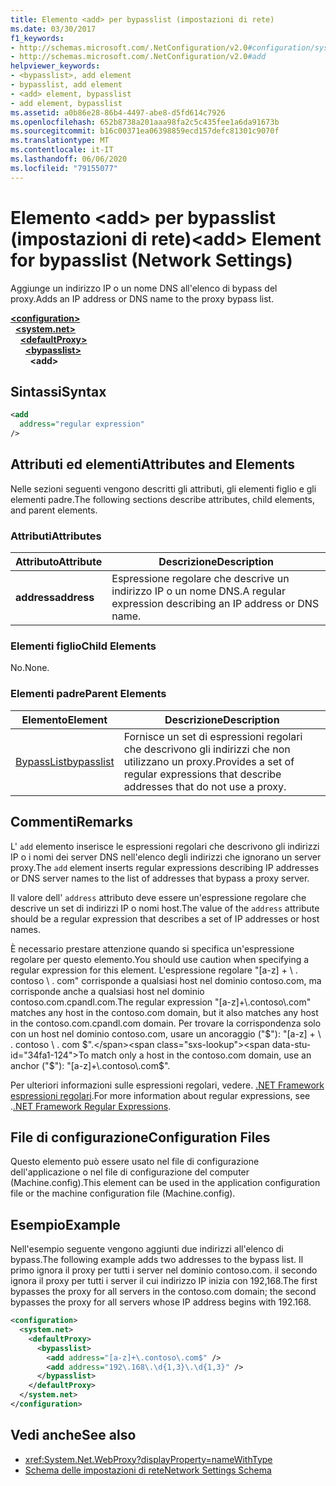 ```yaml
---
title: Elemento <add> per bypasslist (impostazioni di rete)
ms.date: 03/30/2017
f1_keywords:
- http://schemas.microsoft.com/.NetConfiguration/v2.0#configuration/system.net/defaultProxy/bypasslist/add
- http://schemas.microsoft.com/.NetConfiguration/v2.0#add
helpviewer_keywords:
- <bypasslist>, add element
- bypasslist, add element
- <add> element, bypasslist
- add element, bypasslist
ms.assetid: a0b86e28-86b4-4497-abe8-d5fd614c7926
ms.openlocfilehash: 652b8738a201aaa98fa2c5c435fee1a6da91673b
ms.sourcegitcommit: b16c00371ea06398859ecd157defc81301c9070f
ms.translationtype: MT
ms.contentlocale: it-IT
ms.lasthandoff: 06/06/2020
ms.locfileid: "79155077"
---
```

# <a name="add-element-for-bypasslist-network-settings"></a><span data-ttu-id="34fa1-102">Elemento \<add> per bypasslist (impostazioni di rete)</span><span class="sxs-lookup"><span data-stu-id="34fa1-102">\<add> Element for bypasslist (Network Settings)</span></span>
<span data-ttu-id="34fa1-103">Aggiunge un indirizzo IP o un nome DNS all'elenco di bypass del proxy.</span><span class="sxs-lookup"><span data-stu-id="34fa1-103">Adds an IP address or DNS name to the proxy bypass list.</span></span>  
  
[**\<configuration>**](../configuration-element.md)  
&nbsp;&nbsp;[**\<system.net>**](system-net-element-network-settings.md)  
&nbsp;&nbsp;&nbsp;&nbsp;[**\<defaultProxy>**](defaultproxy-element-network-settings.md)  
&nbsp;&nbsp;&nbsp;&nbsp;&nbsp;&nbsp;[**\<bypasslist>**](bypasslist-element-network-settings.md)  
&nbsp;&nbsp;&nbsp;&nbsp;&nbsp;&nbsp;&nbsp;&nbsp;**\<add>**  
  
## <a name="syntax"></a><span data-ttu-id="34fa1-104">Sintassi</span><span class="sxs-lookup"><span data-stu-id="34fa1-104">Syntax</span></span>  
  
```xml  
<add
  address="regular expression"
/>  
```  
  
## <a name="attributes-and-elements"></a><span data-ttu-id="34fa1-105">Attributi ed elementi</span><span class="sxs-lookup"><span data-stu-id="34fa1-105">Attributes and Elements</span></span>  
 <span data-ttu-id="34fa1-106">Nelle sezioni seguenti vengono descritti gli attributi, gli elementi figlio e gli elementi padre.</span><span class="sxs-lookup"><span data-stu-id="34fa1-106">The following sections describe attributes, child elements, and parent elements.</span></span>  
  
### <a name="attributes"></a><span data-ttu-id="34fa1-107">Attributi</span><span class="sxs-lookup"><span data-stu-id="34fa1-107">Attributes</span></span>  
  
|<span data-ttu-id="34fa1-108">**Attributo**</span><span class="sxs-lookup"><span data-stu-id="34fa1-108">**Attribute**</span></span>|<span data-ttu-id="34fa1-109">**Descrizione**</span><span class="sxs-lookup"><span data-stu-id="34fa1-109">**Description**</span></span>|  
|-------------------|---------------------|  
|<span data-ttu-id="34fa1-110">**address**</span><span class="sxs-lookup"><span data-stu-id="34fa1-110">**address**</span></span>|<span data-ttu-id="34fa1-111">Espressione regolare che descrive un indirizzo IP o un nome DNS.</span><span class="sxs-lookup"><span data-stu-id="34fa1-111">A regular expression describing an IP address or DNS name.</span></span>|  
  
### <a name="child-elements"></a><span data-ttu-id="34fa1-112">Elementi figlio</span><span class="sxs-lookup"><span data-stu-id="34fa1-112">Child Elements</span></span>  
 <span data-ttu-id="34fa1-113">No.</span><span class="sxs-lookup"><span data-stu-id="34fa1-113">None.</span></span>  
  
### <a name="parent-elements"></a><span data-ttu-id="34fa1-114">Elementi padre</span><span class="sxs-lookup"><span data-stu-id="34fa1-114">Parent Elements</span></span>  
  
|<span data-ttu-id="34fa1-115">**Elemento**</span><span class="sxs-lookup"><span data-stu-id="34fa1-115">**Element**</span></span>|<span data-ttu-id="34fa1-116">**Descrizione**</span><span class="sxs-lookup"><span data-stu-id="34fa1-116">**Description**</span></span>|  
|-----------------|---------------------|  
|[<span data-ttu-id="34fa1-117">BypassList</span><span class="sxs-lookup"><span data-stu-id="34fa1-117">bypasslist</span></span>](bypasslist-element-network-settings.md)|<span data-ttu-id="34fa1-118">Fornisce un set di espressioni regolari che descrivono gli indirizzi che non utilizzano un proxy.</span><span class="sxs-lookup"><span data-stu-id="34fa1-118">Provides a set of regular expressions that describe addresses that do not use a proxy.</span></span>|  
  
## <a name="remarks"></a><span data-ttu-id="34fa1-119">Commenti</span><span class="sxs-lookup"><span data-stu-id="34fa1-119">Remarks</span></span>  
 <span data-ttu-id="34fa1-120">L' `add` elemento inserisce le espressioni regolari che descrivono gli indirizzi IP o i nomi dei server DNS nell'elenco degli indirizzi che ignorano un server proxy.</span><span class="sxs-lookup"><span data-stu-id="34fa1-120">The `add` element inserts regular expressions describing IP addresses or DNS server names to the list of addresses that bypass a proxy server.</span></span>  
  
 <span data-ttu-id="34fa1-121">Il valore dell' `address` attributo deve essere un'espressione regolare che descrive un set di indirizzi IP o nomi host.</span><span class="sxs-lookup"><span data-stu-id="34fa1-121">The value of the `address` attribute should be a regular expression that describes a set of IP addresses or host names.</span></span>  
  
 <span data-ttu-id="34fa1-122">È necessario prestare attenzione quando si specifica un'espressione regolare per questo elemento.</span><span class="sxs-lookup"><span data-stu-id="34fa1-122">You should use caution when specifying a regular expression for this element.</span></span> <span data-ttu-id="34fa1-123">L'espressione regolare "[a-z] + \\ . contoso \\ . com" corrisponde a qualsiasi host nel dominio contoso.com, ma corrisponde anche a qualsiasi host nel dominio contoso.com.cpandl.com.</span><span class="sxs-lookup"><span data-stu-id="34fa1-123">The regular expression "[a-z]+\\.contoso\\.com" matches any host in the contoso.com domain, but it also matches any host in the contoso.com.cpandl.com domain.</span></span> <span data-ttu-id="34fa1-124">Per trovare la corrispondenza solo con un host nel dominio contoso.com, usare un ancoraggio ("$"): "[a-z] + \\ . contoso \\ . com $".</span><span class="sxs-lookup"><span data-stu-id="34fa1-124">To match only a host in the contoso.com domain, use an anchor ("$"): "[a-z]+\\.contoso\\.com$".</span></span>  
  
 <span data-ttu-id="34fa1-125">Per ulteriori informazioni sulle espressioni regolari, vedere. [.NET Framework espressioni regolari](../../../../standard/base-types/regular-expressions.md).</span><span class="sxs-lookup"><span data-stu-id="34fa1-125">For more information about regular expressions, see .[.NET Framework Regular Expressions](../../../../standard/base-types/regular-expressions.md).</span></span>  
  
## <a name="configuration-files"></a><span data-ttu-id="34fa1-126">File di configurazione</span><span class="sxs-lookup"><span data-stu-id="34fa1-126">Configuration Files</span></span>  
 <span data-ttu-id="34fa1-127">Questo elemento può essere usato nel file di configurazione dell'applicazione o nel file di configurazione del computer (Machine.config).</span><span class="sxs-lookup"><span data-stu-id="34fa1-127">This element can be used in the application configuration file or the machine configuration file (Machine.config).</span></span>  
  
## <a name="example"></a><span data-ttu-id="34fa1-128">Esempio</span><span class="sxs-lookup"><span data-stu-id="34fa1-128">Example</span></span>  
 <span data-ttu-id="34fa1-129">Nell'esempio seguente vengono aggiunti due indirizzi all'elenco di bypass.</span><span class="sxs-lookup"><span data-stu-id="34fa1-129">The following example adds two addresses to the bypass list.</span></span> <span data-ttu-id="34fa1-130">Il primo ignora il proxy per tutti i server nel dominio contoso.com. il secondo ignora il proxy per tutti i server il cui indirizzo IP inizia con 192,168.</span><span class="sxs-lookup"><span data-stu-id="34fa1-130">The first bypasses the proxy for all servers in the contoso.com domain; the second bypasses the proxy for all servers whose IP address begins with 192.168.</span></span>  
  
```xml  
<configuration>  
  <system.net>  
    <defaultProxy>  
      <bypasslist>  
        <add address="[a-z]+\.contoso\.com$" />  
        <add address="192\.168\.\d{1,3}\.\d{1,3}" />  
      </bypasslist>  
    </defaultProxy>  
  </system.net>  
</configuration>  
```  
  
## <a name="see-also"></a><span data-ttu-id="34fa1-131">Vedi anche</span><span class="sxs-lookup"><span data-stu-id="34fa1-131">See also</span></span>

- <xref:System.Net.WebProxy?displayProperty=nameWithType>
- [<span data-ttu-id="34fa1-132">Schema delle impostazioni di rete</span><span class="sxs-lookup"><span data-stu-id="34fa1-132">Network Settings Schema</span></span>](index.md)
